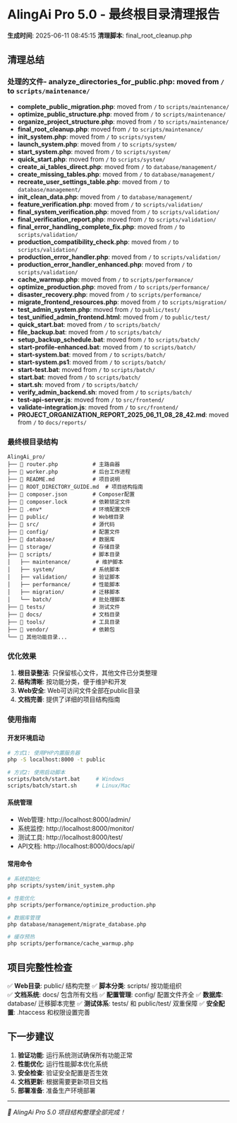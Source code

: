 # AlingAi Pro 5.0 - 最终根目录清理报告

**生成时间**: 2025-06-11 08:45:15
**清理脚本**: final_root_cleanup.php

## 清理总结

### 处理的文件- **analyze_directories_for_public.php**: moved from `/` to `scripts/maintenance/`
- **complete_public_migration.php**: moved from `/` to `scripts/maintenance/`
- **optimize_public_structure.php**: moved from `/` to `scripts/maintenance/`
- **organize_project_structure.php**: moved from `/` to `scripts/maintenance/`
- **final_root_cleanup.php**: moved from `/` to `scripts/maintenance/`
- **init_system.php**: moved from `/` to `scripts/system/`
- **launch_system.php**: moved from `/` to `scripts/system/`
- **start_system.php**: moved from `/` to `scripts/system/`
- **quick_start.php**: moved from `/` to `scripts/system/`
- **create_ai_tables_direct.php**: moved from `/` to `database/management/`
- **create_missing_tables.php**: moved from `/` to `database/management/`
- **recreate_user_settings_table.php**: moved from `/` to `database/management/`
- **init_clean_data.php**: moved from `/` to `database/management/`
- **feature_verification.php**: moved from `/` to `scripts/validation/`
- **final_system_verification.php**: moved from `/` to `scripts/validation/`
- **final_verification_report.php**: moved from `/` to `scripts/validation/`
- **final_error_handling_complete_fix.php**: moved from `/` to `scripts/validation/`
- **production_compatibility_check.php**: moved from `/` to `scripts/validation/`
- **production_error_handler.php**: moved from `/` to `scripts/validation/`
- **production_error_handler_enhanced.php**: moved from `/` to `scripts/validation/`
- **cache_warmup.php**: moved from `/` to `scripts/performance/`
- **optimize_production.php**: moved from `/` to `scripts/performance/`
- **disaster_recovery.php**: moved from `/` to `scripts/performance/`
- **migrate_frontend_resources.php**: moved from `/` to `scripts/migration/`
- **test_admin_system.php**: moved from `/` to `public/test/`
- **test_unified_admin_frontend.html**: moved from `/` to `public/test/`
- **quick_start.bat**: moved from `/` to `scripts/batch/`
- **file_backup.bat**: moved from `/` to `scripts/batch/`
- **setup_backup_schedule.bat**: moved from `/` to `scripts/batch/`
- **start-profile-enhanced.bat**: moved from `/` to `scripts/batch/`
- **start-system.bat**: moved from `/` to `scripts/batch/`
- **start-system.ps1**: moved from `/` to `scripts/batch/`
- **start-test.bat**: moved from `/` to `scripts/batch/`
- **start.bat**: moved from `/` to `scripts/batch/`
- **start.sh**: moved from `/` to `scripts/batch/`
- **verify_admin_backend.sh**: moved from `/` to `scripts/batch/`
- **test-api-server.js**: moved from `/` to `src/frontend/`
- **validate-integration.js**: moved from `/` to `src/frontend/`
- **PROJECT_ORGANIZATION_REPORT_2025_06_11_08_28_42.md**: moved from `/` to `docs/reports/`

### 最终根目录结构

```
AlingAi_pro/
├── 📄 router.php           # 主路由器
├── 📄 worker.php           # 后台工作进程  
├── 📄 README.md            # 项目说明
├── 📄 ROOT_DIRECTORY_GUIDE.md  # 项目结构指南
├── 📄 composer.json        # Composer配置
├── 📄 composer.lock        # 依赖锁定文件
├── 📄 .env*                # 环境配置文件
├── 📁 public/              # Web根目录
├── 📁 src/                 # 源代码
├── 📁 config/              # 配置文件
├── 📁 database/            # 数据库
├── 📁 storage/             # 存储目录
├── 📁 scripts/             # 脚本目录
│   ├── maintenance/        # 维护脚本
│   ├── system/            # 系统脚本
│   ├── validation/        # 验证脚本
│   ├── performance/       # 性能脚本
│   ├── migration/         # 迁移脚本
│   └── batch/             # 批处理脚本
├── 📁 tests/               # 测试文件
├── 📁 docs/                # 文档目录
├── 📁 tools/               # 工具目录
├── 📁 vendor/              # 依赖包
└── 📁 其他功能目录...
```

### 优化效果

1. **根目录整洁**: 只保留核心文件，其他文件已分类整理
2. **结构清晰**: 按功能分类，便于维护和开发
3. **Web安全**: Web可访问文件全部在public目录
4. **文档完善**: 提供了详细的项目结构指南

### 使用指南

#### 开发环境启动
```bash
# 方式1: 使用PHP内置服务器
php -S localhost:8000 -t public

# 方式2: 使用启动脚本
scripts/batch/start.bat     # Windows
scripts/batch/start.sh      # Linux/Mac
```

#### 系统管理
- Web管理: http://localhost:8000/admin/
- 系统监控: http://localhost:8000/monitor/
- 测试工具: http://localhost:8000/test/
- API文档: http://localhost:8000/docs/api/

#### 常用命令
```bash
# 系统初始化
php scripts/system/init_system.php

# 性能优化
php scripts/performance/optimize_production.php

# 数据库管理
php database/management/migrate_database.php

# 缓存预热
php scripts/performance/cache_warmup.php
```

## 项目完整性检查

✅ **Web目录**: public/ 结构完整
✅ **脚本分类**: scripts/ 按功能组织  
✅ **文档系统**: docs/ 包含所有文档
✅ **配置管理**: config/ 配置文件齐全
✅ **数据库**: database/ 迁移脚本完整
✅ **测试体系**: tests/ 和 public/test/ 双重保障
✅ **安全配置**: .htaccess 和权限设置完善

## 下一步建议

1. **验证功能**: 运行系统测试确保所有功能正常
2. **性能优化**: 运行性能脚本优化系统
3. **安全检查**: 验证安全配置是否生效  
4. **文档更新**: 根据需要更新项目文档
5. **部署准备**: 准备生产环境部署

---
*🎉 AlingAi Pro 5.0 项目结构整理全部完成！*
